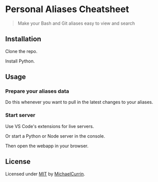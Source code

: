 # Personal Aliases Cheatsheet
> Make your Bash and Git aliases easy to view and search


## Installation

Clone the repo.

Install Python.


## Usage

### Prepare your aliases data

Do this whenever you want to pull in the latest changes to your aliases.


### Start server

Use VS Code's extensions for live servers.

Or start a Python or Node server in the console.

Then open the webapp in your browser.


## License

Licensed under [MIT](/LICENSE) by [MichaelCurrin](https://github.com/MichaelCurrin).
